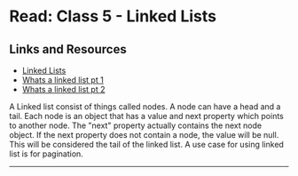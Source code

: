 # Read: Class 5 - Linked Lists

## Links and Resources

- [Linked Lists](https://codefellows.github.io/common_curriculum/data_structures_and_algorithms/Code_401/class-05/resources/singly_linked_list.html)
- [Whats a linked list pt 1](https://medium.com/basecs/whats-a-linked-list-anyway-part-1-d8b7e6508b9d)
- [Whats a linked list pt 2](https://medium.com/basecs/whats-a-linked-list-anyway-part-2-131d96f71996)

A Linked list consist of things called nodes. A node can have a head and a tail. Each node is an object that has a value and next property which points to another node. The "next" property actually contains the next node object. If the next property does not contain a node, the value will be null. This will be considered the tail of the linked list. A use case for using linked list is for pagination.

<hr>
